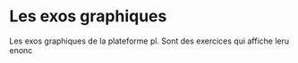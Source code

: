 
# Les exos graphiques

Les exos graphiques de la plateforme pl. Sont des exercices qui affiche leru enonc

